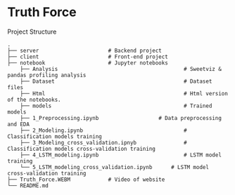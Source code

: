 Truth Force
============================
Project Structure

    .
    ├── server                      # Backend project
    ├── client                      # Front-end project
    ├── notebook                    # Jupyter notebooks
        ├── Analysis                                		# Sweetviz & pandas profiling analysis
        ├── Dataset                                 		# Dataset files
      	├── Html                                    		# Html version of the notebooks.
        ├── models                                  		# Trained models
     	├── 1_Preprocessing.ipynb		    		# Data preprocessing and EDA
        ├── 2_Modeling.ipynb                        		# Classification models training
        ├── 3_Modeling_cross_validation.ipnyb       		# Classification models cross-validation training
        ├── 4_LSTM_modeling.ipynb                   		# LSTM model training
        └── 5_LSTM_modeling_cross_validation.ipynb		# LSTM model cross-validation training
    ├── Truth_Force.WEBM            # Video of website
    └── README.md